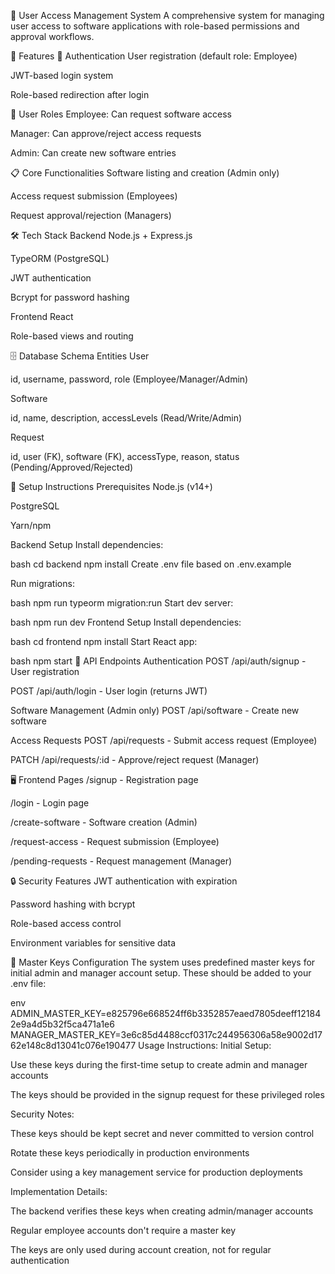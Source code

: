 🧭 User Access Management System
A comprehensive system for managing user access to software applications with role-based permissions and approval workflows.

🌟 Features
🔐 Authentication
User registration (default role: Employee)

JWT-based login system

Role-based redirection after login

👥 User Roles
Employee: Can request software access

Manager: Can approve/reject access requests

Admin: Can create new software entries

📋 Core Functionalities
Software listing and creation (Admin only)

Access request submission (Employees)

Request approval/rejection (Managers)

🛠️ Tech Stack
Backend
Node.js + Express.js

TypeORM (PostgreSQL)

JWT authentication

Bcrypt for password hashing

Frontend
React

Role-based views and routing

🗄️ Database Schema
Entities
User

id, username, password, role (Employee/Manager/Admin)

Software

id, name, description, accessLevels (Read/Write/Admin)

Request

id, user (FK), software (FK), accessType, reason, status (Pending/Approved/Rejected)

🚀 Setup Instructions
Prerequisites
Node.js (v14+)

PostgreSQL

Yarn/npm

Backend Setup
Install dependencies:

bash
cd backend
npm install
Create .env file based on .env.example

Run migrations:

bash
npm run typeorm migration:run
Start dev server:

bash
npm run dev
Frontend Setup
Install dependencies:

bash
cd frontend
npm install
Start React app:

bash
npm start
📡 API Endpoints
Authentication
POST /api/auth/signup - User registration

POST /api/auth/login - User login (returns JWT)

Software Management (Admin only)
POST /api/software - Create new software

Access Requests
POST /api/requests - Submit access request (Employee)

PATCH /api/requests/:id - Approve/reject request (Manager)

🖥️ Frontend Pages
/signup - Registration page

/login - Login page

/create-software - Software creation (Admin)

/request-access - Request submission (Employee)

/pending-requests - Request management (Manager)

🔒 Security Features
JWT authentication with expiration

Password hashing with bcrypt

Role-based access control

Environment variables for sensitive data


🔑 Master Keys Configuration
The system uses predefined master keys for initial admin and manager account setup. These should be added to your .env file:

env
ADMIN_MASTER_KEY=e825796e668524ff6b3352857eaed7805deeff121842e9a4d5b32f5ca471a1e6
MANAGER_MASTER_KEY=3e6c85d4488ccf0317c244956306a58e9002d1762e148c8d13041c076e190477
Usage Instructions:
Initial Setup:

Use these keys during the first-time setup to create admin and manager accounts

The keys should be provided in the signup request for these privileged roles

Security Notes:

These keys should be kept secret and never committed to version control

Rotate these keys periodically in production environments

Consider using a key management service for production deployments

Implementation Details:

The backend verifies these keys when creating admin/manager accounts

Regular employee accounts don't require a master key

The keys are only used during account creation, not for regular authentication
